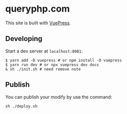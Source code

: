 # queryphp.com

This site is built with [VuePress](https://vuepress.vuejs.org). 

## Developing

Start a dev server at `localhost:8081`:

```
$ yarn add -D vuepress # or npm install -D vuepress
$ yarn run dev # or npx vuepress dev docs
& sh ./init.sh # need remove note
```

## Publish

You can publish your modify by use the command:

```
sh ./deploy.sh
```
